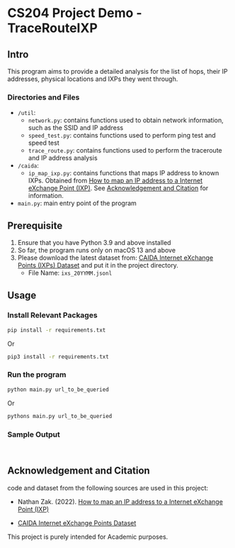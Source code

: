 # CS204 Project Demo - TraceRouteIXP

## Intro 
This program aims to provide a detailed analysis for the list of hops, their IP addresses, physical locations and IXPs they went through.  

### Directories and Files 

-  `/util`: 
    - `network.py`: contains functions used to obtain network information, such as the SSID and IP address 
    - `speed_test.py`: contains functions used to perform ping test and speed test 
    - `trace_route.py`: contains functions used to perform the traceroute and IP address analysis
- `/caida`: 
    - `ip_map_ixp.py`: contains functions that maps IP address to known IXPs. Obtained from [How to map an IP address to a Internet eXchange Point (IXP)](https://catalog.caida.org/recipe/how_to_map_ip_to_ixp). See [Acknowledgement and Citation](#acknowledgement-and-citation) for information. 
- `main.py`: main entry point of the program 


## Prerequisite
1. Ensure that you have Python 3.9 and above installed 
2. So far, the program runs only on macOS 13 and above 
3. Please download the latest dataset from: [CAIDA Internet eXchange Points (IXPs) Dataset](https://www.caida.org/catalog/datasets/ixps/) and put it in the project directory. 
    - File Name: `ixs_20YYMM.jsonl`

## Usage
### Install Relevant Packages 

```sh
pip install -r requirements.txt
```

Or  

```sh
pip3 install -r requirements.txt
```


### Run the program 
```sh 
python main.py url_to_be_queried
```

Or  


```sh 
pythons main.py url_to_be_queried
```


### Sample Output 

```


```

## Acknowledgement and Citation 

code and dataset from the following sources are used in this project: 

- Nathan Zak.  (2022). [How to map an IP address to a Internet eXchange Point (IXP)](https://catalog.caida.org/recipe/how_to_map_ip_to_ixp)

- [CAIDA Internet eXchange Points Dataset](https://catalog.caida.org/dataset/ixps) 

This project is purely intended for Academic purposes. 